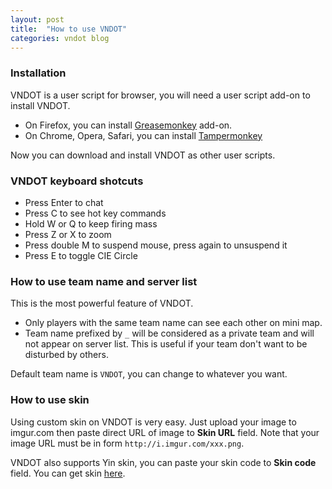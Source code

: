 ```yaml
---
layout: post
title:  "How to use VNDOT"
categories: vndot blog
---
```


### Installation

VNDOT is a user script for browser, you will need a user script add-on to
install VNDOT.

- On Firefox, you can install [Greasemonkey][greasemonkey]
add-on.  
- On Chrome, Opera, Safari, you can install [Tampermonkey][tampermonkey]

Now you can download and install VNDOT as other user scripts.

### VNDOT keyboard shotcuts

- Press Enter to chat
- Press C to see hot key commands
- Hold W or Q to keep firing mass
- Press Z or X to zoom
- Press double M to suspend mouse, press again to unsuspend it
- Press E to toggle CIE Circle

### How to use team name and server list

This is the most powerful feature of VNDOT.

- Only players with the same team name can see each other on mini map.
- Team name prefixed by `_` will be considered as a private team and will not
appear on server list. This is useful if your team don't want to be disturbed by
others.

Default team name is `VNDOT`, you can change to whatever you want.

### How to use skin

Using custom skin on VNDOT is very easy. Just upload your image to imgur.com
then paste direct URL of image to **Skin URL** field. Note that your image URL must
be in form `http://i.imgur.com/xxx.png`.

VNDOT also supports Yin skin, you can paste your skin code to **Skin code**
field. You can get skin [here][skin].

[greasemonkey]: https://addons.mozilla.org/en-US/firefox/addon/greasemonkey/
[tampermonkey]: http://tampermonkey.net/
[skin]: http://agar.io/skin
